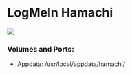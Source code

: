 # LogMeIn Hamachi
[![](https://images.microbadger.com/badges/image/lolhens/hamachi.svg)](https://microbadger.com/#/images/lolhens/hamachi "Get your own image badge on microbadger.com")
### Volumes and Ports:
* Appdata: /usr/local/appdata/hamachi/
